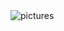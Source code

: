 <img src="https://camo.githubusercontent.com/df36e029d709f6e57e57bc982f4e603685af06850523b3fbcf9d47ca53f20a7d/68747470733a2f2f696d6775722e636f6d2f50316d6a5a32542e706e67" alt="pictures" />
